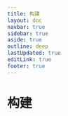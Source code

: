 ```yaml
---
title: 构建
layout: doc
navbar: true
sidebar: true
aside: true
outline: deep
lastUpdated: true
editLink: true
footer: true
---
```


# 构建

## 